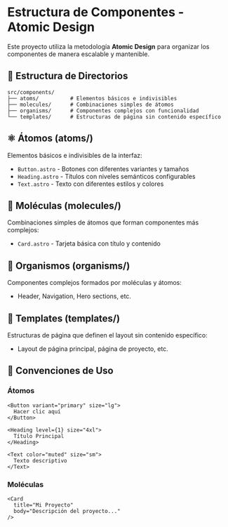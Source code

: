 # Estructura de Componentes - Atomic Design

Este proyecto utiliza la metodología **Atomic Design** para organizar los componentes de manera escalable y mantenible.

## 📁 Estructura de Directorios

```
src/components/
├── atoms/          # Elementos básicos e indivisibles
├── molecules/      # Combinaciones simples de átomos
├── organisms/      # Componentes complejos con funcionalidad
└── templates/      # Estructuras de página sin contenido específico
```

## ⚛️ Átomos (atoms/)
Elementos básicos e indivisibles de la interfaz:
- `Button.astro` - Botones con diferentes variantes y tamaños
- `Heading.astro` - Títulos con niveles semánticos configurables
- `Text.astro` - Texto con diferentes estilos y colores

## 🧬 Moléculas (molecules/)
Combinaciones simples de átomos que forman componentes más complejos:
- `Card.astro` - Tarjeta básica con título y contenido

## 🦠 Organismos (organisms/)
Componentes complejos formados por moléculas y átomos:
- Header, Navigation, Hero sections, etc.

## 📄 Templates (templates/)
Estructuras de página que definen el layout sin contenido específico:
- Layout de página principal, página de proyecto, etc.

## 🎨 Convenciones de Uso

### Átomos
```astro
<Button variant="primary" size="lg">
  Hacer clic aquí
</Button>

<Heading level={1} size="4xl">
  Título Principal
</Heading>

<Text color="muted" size="sm">
  Texto descriptivo
</Text>
```

### Moléculas
```astro
<Card 
  title="Mi Proyecto" 
  body="Descripción del proyecto..."
/>
```
